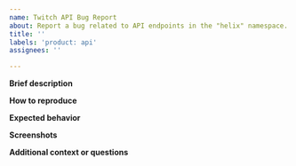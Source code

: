 ```yaml
---
name: Twitch API Bug Report
about: Report a bug related to API endpoints in the "helix" namespace.
title: ''
labels: 'product: api'
assignees: ''

---
```


**Brief description**

**How to reproduce**

**Expected behavior**

**Screenshots**

**Additional context or questions**
